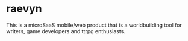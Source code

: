 # raevyn
This is a microSaaS mobile/web product that is a worldbuilding tool for writers, game developers and ttrpg enthusiasts.

